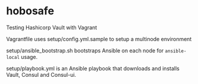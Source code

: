# hobosafe
Testing Hashicorp Vault with Vagrant

Vagrantfile uses setup/config.yml.sample to setup a multinode environment

setup/ansible_bootstrap.sh bootstraps Ansible on each node for `ansible-local` usage.

setup/playbook.yml is an Ansible playbook that downloads and installs Vault, Consul and Consul-ui.
